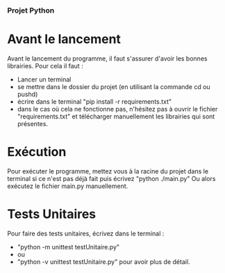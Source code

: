 ### Projet Python

# Avant le lancement

Avant le lancement du programme, il faut s'assurer d'avoir les bonnes librairies. 
Pour cela il faut :
 - Lancer un terminal
 - se mettre dans le dossier du projet (en utilisant la commande cd ou pushd)
 - écrire dans le terminal "pip install -r requirements.txt"
 - dans le cas où cela ne fonctionne pas, n'hésitez pas à ouvrir le fichier "requirements.txt" et télécharger manuellement les librairies qui sont présentes.

# Exécution

Pour exécuter le programme, mettez vous à la racine du projet dans le terminal si ce n'est pas déjà fait puis écrivez "python ./main.py"
Ou alors exécutez le fichier main.py manuellement.

# Tests Unitaires

Pour faire des tests unitaires, écrivez dans le terminal :
- "python -m unittest testUnitaire.py"
- ou 
- "python -v unittest testUnitaire.py" pour avoir plus de détail.